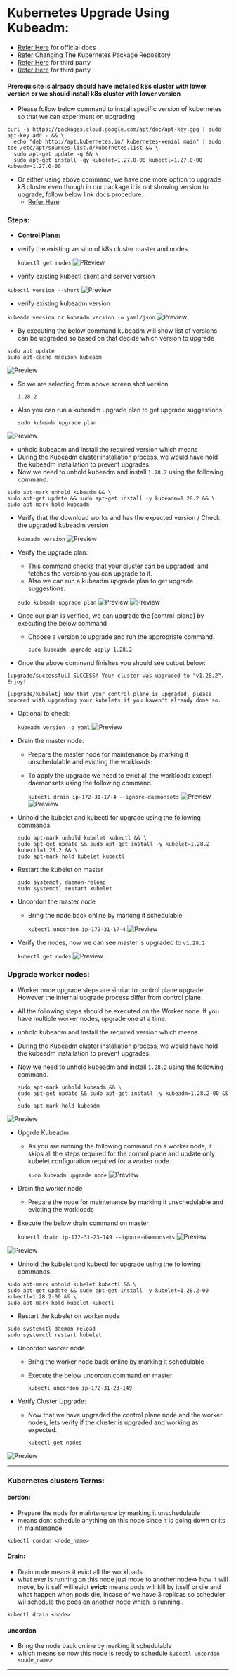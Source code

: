 # Kubernetes Upgrade Using Kubeadm:
* [Refer Here](https://kubernetes.io/docs/tasks/administer-cluster/kubeadm/kubeadm-upgrade/) for official docs
* [Refer](https://kubernetes.io/docs/tasks/administer-cluster/kubeadm/change-package-repository/) Changing The Kubernetes Package Repository
* [Refer Here](https://devopscube.com/upgrade-kubernetes-cluster-kubeadm/) for third party 
* [Refer Here](https://iamunnip.medium.com/upgrading-a-kubernetes-cluster-using-kubeadm-8dfa5f21711b) for third party 

#### Prerequisite is already should have installed k8s cluster with lower version or we should install k8s cluster with lower version
* Please follow below command to install specific version of kubernetes so that we can experiment on upgrading

```
curl -s https://packages.cloud.google.com/apt/doc/apt-key.gpg | sudo apt-key add - && \
  echo "deb http://apt.kubernetes.io/ kubernetes-xenial main" | sudo tee /etc/apt/sources.list.d/kubernetes.list && \
  sudo apt-get update -q && \
  sudo apt-get install -qy kubelet=1.27.0-00 kubectl=1.27.0-00 kubeadm=1.27.0-00
```
* Or either using above command, we have one more option to upgrade k8 cluster even though in our package it is not showing version to upgrade, follow below link docs procedure.
  * [Refer Here](https://kubernetes.io/docs/tasks/administer-cluster/kubeadm/change-package-repository/)

### Steps:
* **Control Plane:**
* verify the existing version of k8s cluster master and nodes

   `kubectl get nodes`
![PReview](./Images/k8s1.png)

* verify existing kubectl client and server version

`kubectl version --short`
![Preview](./Images/k8s2.png)

* verify existing kubeadm version

`kubeadm version or kubeadm version -o yaml/json`
![Preview](./Images/k8s3.png)

* By executing the below command kubeadm will show list of versions can be upgraded so based on that decide which version to upgrade

```
sudo apt update
sudo apt-cache madison kubeadm
```
![Preview](./Images/k8s5.png)
* So we are selecting from above screen shot version 
 
    `1.28.2`
* Also you can run a kubeadm upgrade plan to get upgrade suggestions

  `sudo kubeadm upgrade plan`

![Preview](./Images/k8s6.png)

* unhold kubeadm and Install the required version which means 
* During the Kubeadm cluster installation process, we would have hold the kubeadm installation to prevent upgrades.
* Now we need to unhold kubeadm and install  `1.28.2` using the following command.

```
sudo apt-mark unhold kubeadm && \
sudo apt-get update && sudo apt-get install -y kubeadm=1.28.2 && \
sudo apt-mark hold kubeadm
```
* Verify that the download works and has the expected version / Check the upgraded kubeadm version

   `kubeadm version`
![Preview](./Images/k8s7.png)

* Verify the upgrade plan:
  * This command checks that your cluster can be upgraded, and fetches the versions you can upgrade to it. 
  * Also we can run a kubeadm upgrade plan to get upgrade suggestions.

   `sudo kubeadm upgrade plan`
![Preview](./Images/k8s8.png)
![Preview](./Images/k8s9.png)

* Once our plan is verified, we can upgrade the [control-plane] by executing the below command
  * Choose a version to upgrade and run the appropriate command. 

     `sudo kubeadm upgrade apply 1.28.2`
 * Once the above command finishes you should see output below:

 ```
 [upgrade/successful] SUCCESS! Your cluster was upgraded to "v1.28.2". Enjoy!

[upgrade/kubelet] Now that your control plane is upgraded, please proceed with upgrading your kubelets if you haven't already done so.
```

* Optional to check:

  `kubeadm version -o yaml`
![Preview](./Images/k8s10.png)

* Drain the master node:
  * Prepare the master node for maintenance by marking it unschedulable and evicting the workloads:
  * To apply the upgrade we need to evict all the workloads except daemonsets using the following command.

    `kubectl drain ip-172-31-17-4 --ignore-daemonsets` 
![Preview](./Images/k8s11.png)
![Preview](./Images/k8s12.png)

* Unhold the kubelet and kubectl for upgrade using the following commands.

   ```
   sudo apt-mark unhold kubelet kubectl && \
   sudo apt-get update && sudo apt-get install -y kubelet=1.28.2 kubectl=1.28.2 && \
   sudo apt-mark hold kubelet kubectl
   ```

* Restart the kubelet on master

   ```
   sudo systemctl daemon-reload
   sudo systemctl restart kubelet
   ```
* Uncordon the master node
  * Bring the node back online by marking it schedulable

    `kubectl uncordon ip-172-31-17-4`
![Preview](./Images/k8s13.png)

* Verify the nodes, now we can see master is upgraded to `v1.28.2`

   `kubectl get nodes`
![Preview](./Images/k8s14.png)

### Upgrade worker nodes:
 * Worker node upgrade steps are similar to control plane upgrade. However the internal upgrade process differ from control plane.
 * All the following steps should be executed on the Worker node. If you have multiple worker nodes, upgrade one at a time.

* unhold kubeadm and Install the required version which means 
* During the Kubeadm cluster installation process, we would have hold the kubeadm installation to prevent upgrades.
* Now we need to unhold kubeadm and install  `1.28.2` using the following command.

   ```
   sudo apt-mark unhold kubeadm && \
   sudo apt-get update && sudo apt-get install -y kubeadm=1.28.2-00 && \
   sudo apt-mark hold kubeadm
   ```
![Preview](./Images/k8s15.png)

* Upgrde Kubeadm:

  * As you are running the following command on a worker node, it skips all the steps required for the control plane and update only kubelet configuration required for a worker node.

    `sudo kubeadm upgrade node`
![Preview](./Images/k8s16.png)

* Drain the worker node 
  * Prepare the node for maintenance by marking it unschedulable and evicting the workloads
* Execute the below drain command on master 

  `kubectl drain ip-172-31-23-149 --ignore-daemonsets`
![Preview](./Images/k8s17.png)

![Preview](./Images/k8s18.png)

* Unhold the kubelet and kubectl for upgrade using the following commands.

```
sudo apt-mark unhold kubelet kubectl && \
sudo apt-get update && sudo apt-get install -y kubelet=1.28.2-00 kubectl=1.28.2-00 && \
sudo apt-mark hold kubelet kubectl
```

* Restart the kubelet on worker node

```
sudo systemctl daemon-reload
sudo systemctl restart kubelet
```

* Uncordon worker node
  * Bring the worker node back online by marking it schedulable
  * Execute the below uncordon command on master

    `kubectl uncordon ip-172-31-23-149`

* Verify Cluster Upgrade:
  * Now that we have upgraded the control plane node and the worker nodes, lets verify if the cluster is upgraded and working as expected.

    `kubectl get nodes`

![Preview](./Images/k8s20.png)

---

### Kubernetes clusters Terms:

#### cordon:
 * Prepare the node for maintenance by marking it unschedulable
 * means dont schedule anything on this node since it is going down or its in maintenance 
 
 `kubectl cordon <node_name>`

#### Drain:
  * Drain node means it evict all the workloads
  * what ever is running on this node just move to another node=> how it will move, by it self will evict
**evict:** means pods will kill by itself or die and what happen when pods die, incase of we have 3 replicas so scheduler wil schedule the pods on another node which is running.. 

  `kubectl drain <node>`

#### uncordon
  * Bring the node back online by marking it schedulable
  * which means so now this node is ready to schedule
  `kubectl uncordon <node_name>`

---


